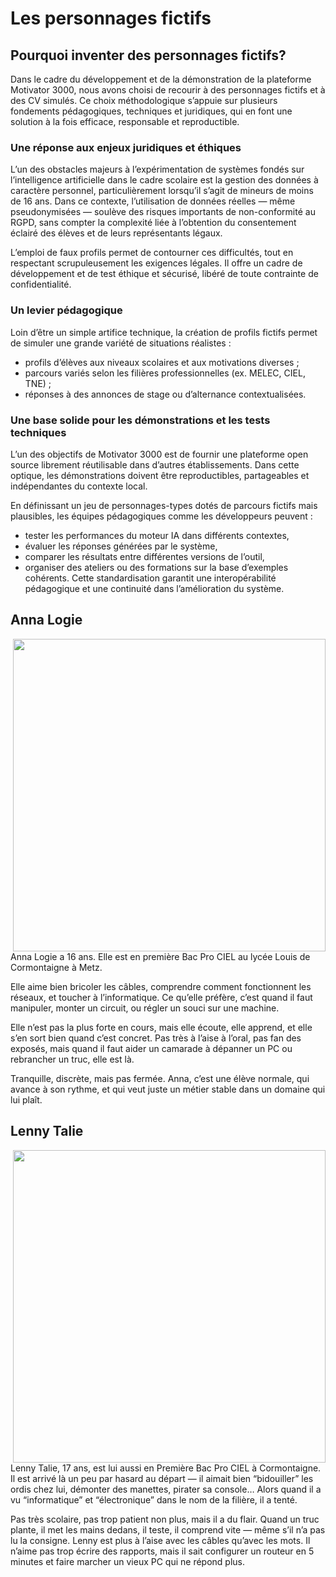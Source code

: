 # Les personnages fictifs

## Pourquoi inventer des personnages fictifs?

Dans le cadre du développement et de la démonstration de la plateforme Motivator 3000, nous avons choisi de recourir à des personnages fictifs et à des CV simulés. Ce choix méthodologique s’appuie sur plusieurs fondements pédagogiques, techniques et juridiques, qui en font une solution à la fois efficace, responsable et reproductible.

### Une réponse aux enjeux juridiques et éthiques
L’un des obstacles majeurs à l’expérimentation de systèmes fondés sur l’intelligence artificielle dans le cadre scolaire est la gestion des données à caractère personnel, particulièrement lorsqu’il s’agit de mineurs de moins de 16 ans. Dans ce contexte, l’utilisation de données réelles — même pseudonymisées — soulève des risques importants de non-conformité au RGPD, sans compter la complexité liée à l’obtention du consentement éclairé des élèves et de leurs représentants légaux.

L’emploi de faux profils permet de contourner ces difficultés, tout en respectant scrupuleusement les exigences légales. Il offre un cadre de développement et de test éthique et sécurisé, libéré de toute contrainte de confidentialité.

### Un levier pédagogique
Loin d’être un simple artifice technique, la création de profils fictifs permet de simuler une grande variété de situations réalistes :
- profils d’élèves aux niveaux scolaires et aux motivations diverses ;
- parcours variés selon les filières professionnelles (ex. MELEC, CIEL, TNE) ;
- réponses à des annonces de stage ou d’alternance contextualisées.

### Une base solide pour les démonstrations et les tests techniques
L’un des objectifs de Motivator 3000 est de fournir une plateforme open source librement réutilisable dans d’autres établissements. Dans cette optique, les démonstrations doivent être reproductibles, partageables et indépendantes du contexte local.

En définissant un jeu de personnages-types dotés de parcours fictifs mais plausibles, les équipes pédagogiques comme les développeurs peuvent :
- tester les performances du moteur IA dans différents contextes,
- évaluer les réponses générées par le système,
- comparer les résultats entre différentes versions de l’outil,
- organiser des ateliers ou des formations sur la base d’exemples cohérents.
Cette standardisation garantit une interopérabilité pédagogique et une continuité dans l’amélioration du système.


## Anna Logie

<img align="right" src="https://github.com/user-attachments/assets/80503c4d-f916-4101-805e-064c69a92dcc" height="500">
Anna Logie a 16 ans. Elle est en première Bac Pro CIEL au lycée Louis de Cormontaigne à Metz.

Elle aime bien bricoler les câbles, comprendre comment fonctionnent les réseaux, et toucher à l’informatique. Ce qu’elle préfère, c’est quand il faut manipuler, monter un circuit, ou régler un souci sur une machine.

Elle n’est pas la plus forte en cours, mais elle écoute, elle apprend, et elle s’en sort bien quand c’est concret. Pas très à l’aise à l’oral, pas fan des exposés, mais quand il faut aider un camarade à dépanner un PC ou rebrancher un truc, elle est là.

Tranquille, discrète, mais pas fermée. Anna, c’est une élève normale, qui avance à son rythme, et qui veut juste un métier stable dans un domaine qui lui plaît.




## Lenny Talie

<img align="right" src="https://github.com/user-attachments/assets/0265d4e6-7c67-406c-ada0-0d1f29e613ec" height="500">
Lenny Talie, 17 ans, est lui aussi en Première Bac Pro CIEL à Cormontaigne. Il est arrivé là un peu par hasard au départ — il aimait bien “bidouiller” les ordis chez lui, démonter des manettes, pirater sa console… Alors quand il a vu “informatique” et “électronique” dans le nom de la filière, il a tenté.

Pas très scolaire, pas trop patient non plus, mais il a du flair. Quand un truc plante, il met les mains dedans, il teste, il comprend vite — même s’il n’a pas lu la consigne. Lenny est plus à l’aise avec les câbles qu’avec les mots.
Il n’aime pas trop écrire des rapports, mais il sait configurer un routeur en 5 minutes et faire marcher un vieux PC qui ne répond plus.



